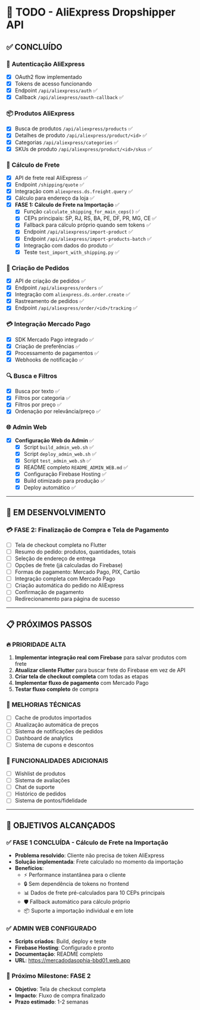 # 🚀 TODO - AliExpress Dropshipper API

## ✅ **CONCLUÍDO**

### 🔐 **Autenticação AliExpress**
- [x] OAuth2 flow implementado
- [x] Tokens de acesso funcionando
- [x] Endpoint `/api/aliexpress/auth` ✅
- [x] Callback `/api/aliexpress/oauth-callback` ✅

### 📦 **Produtos AliExpress**
- [x] Busca de produtos `/api/aliexpress/products` ✅
- [x] Detalhes de produto `/api/aliexpress/product/<id>` ✅
- [x] Categorias `/api/aliexpress/categories` ✅
- [x] SKUs de produto `/api/aliexpress/product/<id>/skus` ✅

### 🚚 **Cálculo de Frete**
- [x] API de frete real AliExpress ✅
- [x] Endpoint `/shipping/quote` ✅
- [x] Integração com `aliexpress.ds.freight.query` ✅
- [x] Cálculo para endereço da loja ✅
- [x] **FASE 1: Cálculo de Frete na Importação** ✅
  - [x] Função `calculate_shipping_for_main_ceps()` ✅
  - [x] CEPs principais: SP, RJ, RS, BA, PE, DF, PR, MG, CE ✅
  - [x] Fallback para cálculo próprio quando sem tokens ✅
  - [x] Endpoint `/api/aliexpress/import-product` ✅
  - [x] Endpoint `/api/aliexpress/import-products-batch` ✅
  - [x] Integração com dados do produto ✅
  - [x] Teste `test_import_with_shipping.py` ✅

### 🛒 **Criação de Pedidos**
- [x] API de criação de pedidos ✅
- [x] Endpoint `/api/aliexpress/orders` ✅
- [x] Integração com `aliexpress.ds.order.create` ✅
- [x] Rastreamento de pedidos ✅
- [x] Endpoint `/api/aliexpress/order/<id>/tracking` ✅

### 💳 **Integração Mercado Pago**
- [x] SDK Mercado Pago integrado ✅
- [x] Criação de preferências ✅
- [x] Processamento de pagamentos ✅
- [x] Webhooks de notificação ✅

### 🔍 **Busca e Filtros**
- [x] Busca por texto ✅
- [x] Filtros por categoria ✅
- [x] Filtros por preço ✅
- [x] Ordenação por relevância/preço ✅

### 🌐 **Admin Web**
- [x] **Configuração Web do Admin** ✅
  - [x] Script `build_admin_web.sh` ✅
  - [x] Script `deploy_admin_web.sh` ✅
  - [x] Script `test_admin_web.sh` ✅
  - [x] README completo `README_ADMIN_WEB.md` ✅
  - [x] Configuração Firebase Hosting ✅
  - [x] Build otimizado para produção ✅
  - [x] Deploy automático ✅

---

## 🚧 **EM DESENVOLVIMENTO**

### 💳 **FASE 2: Finalização de Compra e Tela de Pagamento**
- [ ] Tela de checkout completa no Flutter
- [ ] Resumo do pedido: produtos, quantidades, totais
- [ ] Seleção de endereço de entrega
- [ ] Opções de frete (já calculadas do Firebase)
- [ ] Formas de pagamento: Mercado Pago, PIX, Cartão
- [ ] Integração completa com Mercado Pago
- [ ] Criação automática do pedido no AliExpress
- [ ] Confirmação de pagamento
- [ ] Redirecionamento para página de sucesso

---

## 📋 **PRÓXIMOS PASSOS**

### 🔥 **PRIORIDADE ALTA**
1. **Implementar integração real com Firebase** para salvar produtos com frete
2. **Atualizar cliente Flutter** para buscar frete do Firebase em vez de API
3. **Criar tela de checkout completa** com todas as etapas
4. **Implementar fluxo de pagamento** com Mercado Pago
5. **Testar fluxo completo** de compra

### 🔧 **MELHORIAS TÉCNICAS**
- [ ] Cache de produtos importados
- [ ] Atualização automática de preços
- [ ] Sistema de notificações de pedidos
- [ ] Dashboard de analytics
- [ ] Sistema de cupons e descontos

### 📱 **FUNCIONALIDADES ADICIONAIS**
- [ ] Wishlist de produtos
- [ ] Sistema de avaliações
- [ ] Chat de suporte
- [ ] Histórico de pedidos
- [ ] Sistema de pontos/fidelidade

---

## 🎯 **OBJETIVOS ALCANÇADOS**

### ✅ **FASE 1 CONCLUÍDA - Cálculo de Frete na Importação**
- **Problema resolvido**: Cliente não precisa de token AliExpress
- **Solução implementada**: Frete calculado no momento da importação
- **Benefícios**:
  - ⚡ Performance instantânea para o cliente
  - 🔒 Sem dependência de tokens no frontend
  - 📊 Dados de frete pré-calculados para 10 CEPs principais
  - 🛡️ Fallback automático para cálculo próprio
  - 📦 Suporte a importação individual e em lote

### ✅ **ADMIN WEB CONFIGURADO**
- **Scripts criados**: Build, deploy e teste
- **Firebase Hosting**: Configurado e pronto
- **Documentação**: README completo
- **URL**: https://mercadodasophia-bbd01.web.app

### 🚀 **Próximo Milestone: FASE 2**
- **Objetivo**: Tela de checkout completa
- **Impacto**: Fluxo de compra finalizado
- **Prazo estimado**: 1-2 semanas

